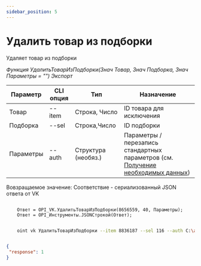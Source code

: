 ```yaml
---
sidebar_position: 5
---
```


# Удалить товар из подборки
Удаляет товар из подборки

*Функция УдалитьТоварИзПодборки(Знач Товар, Знач Подборка, Знач Параметры = "") Экспорт*

  | Параметр | CLI опция | Тип | Назначение |
  |-|-|-|-|
  | Товар | --item | Строка, Число | ID товара для исключения |
  | Подборка | --sel | Строка,Число | ID подборки |
  | Параметры | --auth | Структура (необяз.) | Параметры / перезапись стандартных параметров (см. [Получение необходимых данных](../)) |
  
  Вовзращаемое значение: Соответствие - сериализованный JSON ответа от VK

```bsl title="Пример кода"
	
    Ответ = OPI_VK.УдалитьТоварИзПодборки(8656559, 40, Параметры);       
    Ответ = OPI_Инструменты.JSONСтрокой(Ответ);

```

```sh title="Пример команд CLI"

    oint vk УдалитьТоварИзПодборки --item 8836187 --sel 116 --auth C:\auth.json

```

```json title="Результат"

{
 "response": 1
}

```
